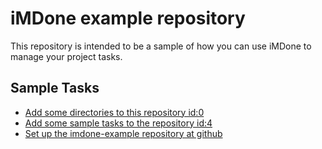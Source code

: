 iMDone example repository
====
This repository is intended to be a sample of how you can use iMDone to manage your project tasks.

Sample Tasks
----
- [Add some directories to this repository id:0](#TODO:0)
- [Add some sample tasks to the repository id:4](#TODO:30)
- [Set up the imdone-example repository at github](#DONE:0)
